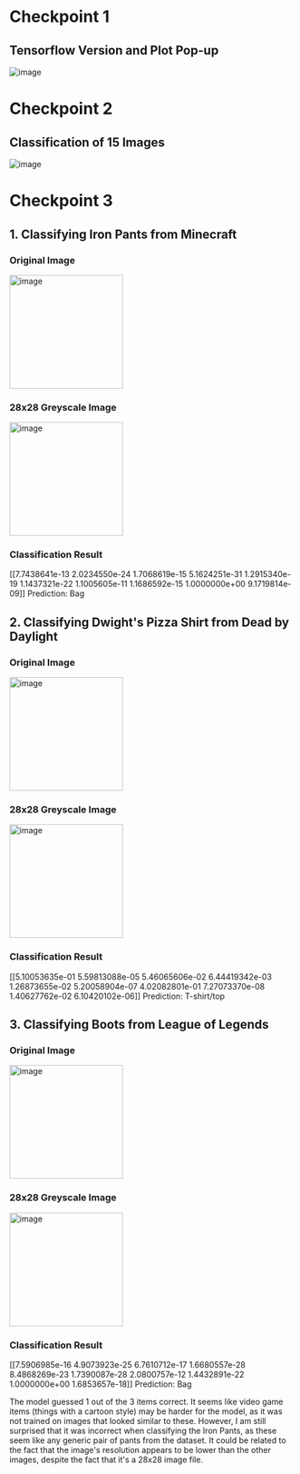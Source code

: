 # Checkpoint 1

## Tensorflow Version and Plot Pop-up
![image](https://i.gyazo.com/9591801332e2857e1809515a0db36e14.png)

# Checkpoint 2

## Classification of 15 Images

![image](https://i.gyazo.com/b2cdb50e61d244b8ee84fad4bcdf7eb4.png)


# Checkpoint 3

## 1. Classifying Iron Pants from Minecraft

### Original Image
<img src="https://i.gyazo.com/882eaa1e550b08a1535feb698f4dc5dc.png" alt="image" width="200"/>

### 28x28 Greyscale Image
<img src="https://i.gyazo.com/ab22a16773481c5505769a1bc3ed214c.png" alt="image" width="200"/>

### Classification Result
[[7.7438641e-13 2.0234550e-24 1.7068619e-15 5.1624251e-31 1.2915340e-19
  1.1437321e-22 1.1005605e-11 1.1686592e-15 1.0000000e+00 9.1719814e-09]]
Prediction:  Bag


## 2. Classifying Dwight's Pizza Shirt from Dead by Daylight

### Original Image
<img src="https://i.gyazo.com/0c1d926be2a56581ad8965233833f319.png" alt="image" width="200"/>

### 28x28 Greyscale Image
<img src="https://i.gyazo.com/eb865db854b95a4b2c0e41c70ed8cd7f.png" alt="image" width="200"/>

### Classification Result
[[5.10053635e-01 5.59813088e-05 5.46065606e-02 6.44419342e-03
  1.26873655e-02 5.20058904e-07 4.02082801e-01 7.27073370e-08
  1.40627762e-02 6.10420102e-06]]
Prediction:  T-shirt/top

## 3. Classifying Boots from League of Legends

### Original Image
<img src="https://i.gyazo.com/4fb73c5f67b5d658ae5089a24def773d.png" alt="image" width="200"/>

### 28x28 Greyscale Image
<img src="https://i.gyazo.com/596b79711feed77d234174ac81567abb.png" alt="image" width="200"/>

### Classification Result
[[7.5906985e-16 4.9073923e-25 6.7610712e-17 1.6680557e-28 8.4868269e-23
  1.7390087e-28 2.0800757e-12 1.4432891e-22 1.0000000e+00 1.6853657e-18]]
Prediction:  Bag

The model guessed 1 out of the 3 items correct. It seems like video game items (things with a cartoon style) may be harder for the model, as it was not trained on images that looked similar to these. However, I am still surprised that it was incorrect when classifying the Iron Pants, as these seem like any generic pair of pants from the dataset. It could be related to the fact that the image's resolution appears to be lower than the other images, despite the fact that it's a 28x28 image file.
